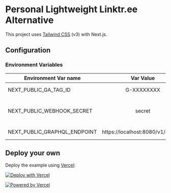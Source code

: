 # Personal Lightweight Linktr.ee Alternative

This project uses [Tailwind CSS](https://tailwindcss.com/) (v3) with Next.js.

## Configuration

### Environment Variables

| Environment Var name         |             Var Value             |                                                                                                                       Help/Link |
| ---------------------------- | :-------------------------------: | ------------------------------------------------------------------------------------------------------------------------------: |
| NEXT_PUBLIC_GA_TAG_ID        |            G-XXXXXXXX             | [How to Set Up Google Analytics: A Step-by-Step Guide by HootSuite](https://blog.hootsuite.com/how-to-set-up-google-analytics/) |
| NEXT_PUBLIC_WEBHOOK_SECRET   |              secret               |                     Webhook Secret for Revalidating the page, eg. usage https://localhost:3000/api/revalidate?secret=yoursecret |
| NEXT_PUBLIC_GRAPHQL_ENDPOINT | https://localhost:8080/v1/graphql |                                                                                            GraphQL Endpoint for the GraphQL API |

## Deploy your own

Deploy the example using [Vercel](https://vercel.com?utm_source=dipakparmar&utm_medium=readme&utm_campaign=oss):

[![Deploy with Vercel](https://vercel.com/button)](https://vercel.com/new/clone?repository-url=https%3A%2F%2Fgithub.com%2Fdipakparmar%2Fdipak.bio&project-name=my-linktree&repo-name=my-linktree&env=NEXT_PUBLIC_GA_TAG_ID&env=NEXT_PUBLIC_WEBHOOK_SECRET&env=NEXT_PUBLIC_GRAPHQL_ENDPOINT)

[![Powered by Vercel](https://www.datocms-assets.com/31049/1618983297-powered-by-vercel.svg)](https://vercel.com?utm_source=dipakparmar&utm_medium=readme&utm_campaign=oss)
